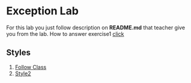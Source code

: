 # Exception Lab
For this lab you just follow description on **README.md** that teacher give you from the lab.
How to answer exercise1 [click](https://github.com/pattarapon044/OODP-Exception-Lab7/blob/master/src/exercise1/Test.java)

## Styles
1. [Follow Class](https://github.com/pattarapon044/OODP-Exception-Lab7/tree/follow-class)
2. [Style2](https://github.com/pattarapon044/OODP-Exception-Lab7/tree/version2)
